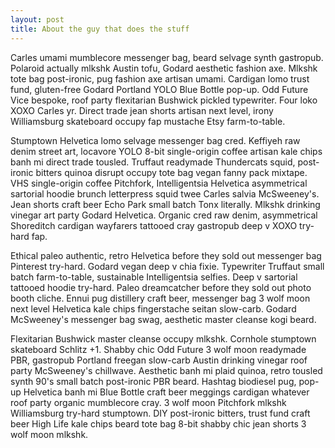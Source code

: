 ```yaml
---
layout: post
title: About the guy that does the stuff
---
```


Carles umami mumblecore messenger bag, beard selvage synth gastropub. Polaroid actually mlkshk Austin tofu, Godard aesthetic fashion axe. Mlkshk tote bag post-ironic, pug fashion axe artisan umami. Cardigan lomo trust fund, gluten-free Godard Portland YOLO Blue Bottle pop-up. Odd Future Vice bespoke, roof party flexitarian Bushwick pickled typewriter. Four loko XOXO Carles yr. Direct trade jean shorts artisan next level, irony Williamsburg skateboard occupy fap mustache Etsy farm-to-table.

Stumptown Helvetica lomo selvage messenger bag cred. Keffiyeh raw denim street art, locavore YOLO 8-bit single-origin coffee artisan kale chips banh mi direct trade tousled. Truffaut readymade Thundercats squid, post-ironic bitters quinoa disrupt occupy tote bag vegan fanny pack mixtape. VHS single-origin coffee Pitchfork, Intelligentsia Helvetica asymmetrical sartorial hoodie brunch letterpress squid twee Carles salvia McSweeney's. Jean shorts craft beer Echo Park small batch Tonx literally. Mlkshk drinking vinegar art party Godard Helvetica. Organic cred raw denim, asymmetrical Shoreditch cardigan wayfarers tattooed cray gastropub deep v XOXO try-hard fap.

Ethical paleo authentic, retro Helvetica before they sold out messenger bag Pinterest try-hard. Godard vegan deep v chia fixie. Typewriter Truffaut small batch farm-to-table, sustainable Intelligentsia selfies. Deep v sartorial tattooed hoodie try-hard. Paleo dreamcatcher before they sold out photo booth cliche. Ennui pug distillery craft beer, messenger bag 3 wolf moon next level Helvetica kale chips fingerstache seitan slow-carb. Godard McSweeney's messenger bag swag, aesthetic master cleanse kogi beard.

Flexitarian Bushwick master cleanse occupy mlkshk. Cornhole stumptown skateboard Schlitz +1. Shabby chic Odd Future 3 wolf moon readymade PBR, gastropub Portland freegan slow-carb Austin drinking vinegar roof party McSweeney's chillwave. Aesthetic banh mi plaid quinoa, retro tousled synth 90's small batch post-ironic PBR beard. Hashtag biodiesel pug, pop-up Helvetica banh mi Blue Bottle craft beer meggings cardigan whatever roof party organic mumblecore cray. 3 wolf moon Pitchfork mlkshk Williamsburg try-hard stumptown. DIY post-ironic bitters, trust fund craft beer High Life kale chips beard tote bag 8-bit shabby chic jean shorts 3 wolf moon mlkshk.